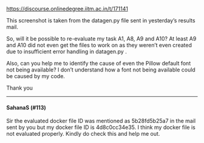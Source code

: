 https://discourse.onlinedegree.iitm.ac.in/t/171141

This screenshot is taken from the datagen.py file sent in yesterday’s results mail.</p>
<p>So, will it be possible to re-evaluate my task A1, A8, A9 and A10? At least A9 and A10 did not even get the files to work on as they weren’t even created due to insufficient error handling in datagen.py .</p>
<p>Also, can you help me to identify the cause of even the Pillow default font not being available? I don’t understand how a font not being available could be caused by my code.</p>
<p>Thank you</p><hr>

<h4>SahanaS (#113)</h4>
<p>Sir the evaluated docker file ID was mentioned as  5b28fd5b25a7 in the mail sent by you but my docker file ID is 4d8c0cc34e35. I think my docker file is not evaluated properly. Kindly do check this and help me out.
